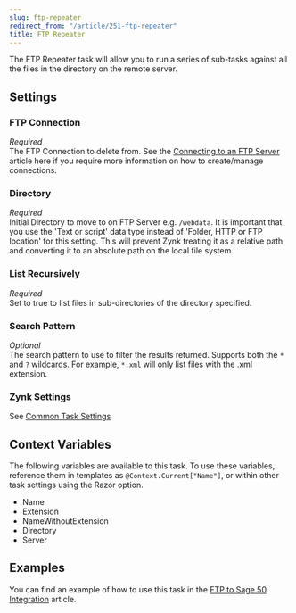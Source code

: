 ```yaml
---
slug: ftp-repeater
redirect_from: "/article/251-ftp-repeater"
title: FTP Repeater
---
```

The FTP Repeater task will allow you to run a series of sub-tasks against all the files in the directory on the remote server.

## Settings
### FTP Connection
_Required_  
The FTP Connection to delete from. See the [Connecting to an FTP Server](connecting-to-an-ftp-server) article here if you require more information on how to create/manage connections.  

### Directory
_Required_  
Initial Directory to move to on FTP Server e.g. `/webdata`.  It is important that you use the 'Text or script' data type instead of 'Folder, HTTP or FTP location' for this setting. This will prevent Zynk treating it as a relative path and converting it to an absolute path on the local file system.  

### List Recursively
_Required_  
Set to true to list files in sub-directories of the directory specified.

### Search Pattern
_Optional_  
The search pattern to use to filter the results returned. Supports both the `*` and `?` wildcards. For example, `*.xml` will only list files with the .xml extension.

### Zynk Settings
See [Common Task Settings](common-task-settings)

## Context Variables
The following variables are available to this task. To use these variables, reference them in templates as `@Context.Current["Name"]`, or within other task settings using the Razor option.

 * Name
 * Extension
 * NameWithoutExtension
 * Directory
 * Server

## Examples
You can find an example of how to use this task in the [FTP to Sage 50 Integration](464-ftp-to-sage-50-integration) article.